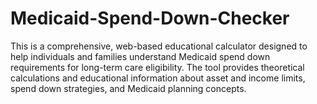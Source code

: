 # Medicaid-Spend-Down-Checker
This is a comprehensive, web-based educational calculator designed to help individuals and families understand Medicaid spend down requirements for long-term care eligibility. The tool provides theoretical calculations and educational information about asset and income limits, spend down strategies, and Medicaid planning concepts.
